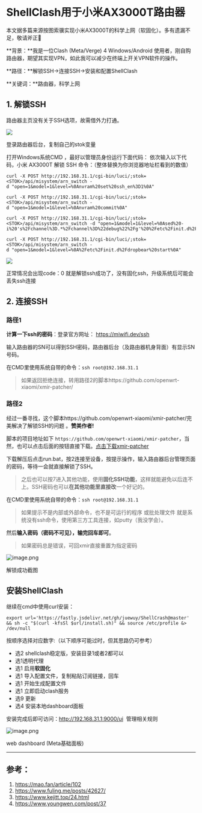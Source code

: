 # ShellClash用于小米AX3000T路由器

本文据多篇来源按图索骥实现小米AX3000T的科学上网（软固化）。多有遗漏不足，敬请斧正🙏

**背景：**我是一位Clash (Meta/Verge) 4 Windows/Android 使用者，刚自购路由器，期望其实现VPN，如此我可以减少在终端上开关VPN软件的操作。

**路径：**解锁SSH→连接SSH→安装和配置ShellClash

**关键词：**路由器，科学上网

## **1. 解锁SSH**

路由器主页没有关于SSH选项，故需借外力打通。

![](https://picx.zhimg.com/80/v2-0fe5362cd1838907cbbddf77ae23770a_720w.png)

登录路由器后台，复制自己的stok变量

打开Windows系统CMD ，最好以管理员身份运行下面代码： 依次输入以下代码，小米 AX3000T 解锁 SSH 命令：（整体替换为你浏览器地址栏看到的数值）

```
curl -X POST http://192.168.31.1/cgi-bin/luci/;stok=<STOK>/api/misystem/arn_switch -d "open=1&model=1&level=%0Anvram%20set%20ssh_en%3D1%0A"
```

```
curl -X POST http://192.168.31.1/cgi-bin/luci/;stok=<STOK>/api/misystem/arn_switch -d "open=1&model=1&level=%0Anvram%20commit%0A"
```

```
curl -X POST http://192.168.31.1/cgi-bin/luci/;stok=<STOK>/api/misystem/arn_switch -d "open=1&model=1&level=%0Ased%20-i%20's%2Fchannel%3D.*%2Fchannel%3D%22debug%22%2Fg'%20%2Fetc%2Finit.d%2Fdropbear%0A"
```

```
curl -X POST http://192.168.31.1/cgi-bin/luci/;stok=<STOK>/api/misystem/arn_switch -d "open=1&model=1&level=%0A%2Fetc%2Finit.d%2Fdropbear%20start%0A"
```

![](https://picx.zhimg.com/80/v2-3241b262ea4d538144683b22d7e4f7e5_720w.png)

正常情况会出现code：0 就是解锁ssh成功了，没有固化ssh，升级系统后可能会丢失ssh连接

## **2. 连接SSH**

### **路径1**

**计算一下ssh的密码**：登录官方网址： https://miwifi.dev/ssh

输入路由器的SN可以得到SSH密码，路由器后台（及路由器机身背面）有显示SN号码。

在CMD里使用系统自带的命令：`ssh root@192.168.31.1`

> 如果返回拒绝连接，转用路径2的脚本https://github.com/openwrt-xiaomi/xmir-patcher/
> 

### 路径2

经过一番寻找，这个脚本https://github.com/openwrt-xiaomi/xmir-patcher/完美解决了解锁SSH的问题 。**赞美作者!**

脚本的项目地址如下 `https://github.com/openwrt-xiaomi/xmir-patcher`，当然，也可以点击后面的按钮直接下载。[点击下载xmir-patcher](https://github.com/openwrt-xiaomi/xmir-patcher/archive/refs/heads/main.zip)

下载解压后点击run.bat，按2连接至设备，按提示操作，输入路由器后台管理页面的密码，等待一会就直接解锁了SSH。

> 之后也可以按7进入其他功能，使用**固化SSH功能**，这样就能避免以后连不上。SSH密码也可以**在其他功能里直接改**一个好记的。
> 

在CMD里使用系统自带的命令：`ssh root@192.168.31.1` 

> 如果提示不是内部或外部命令，也不是可运行的程序 或批处理文件 就是系统没有ssh命令，使用第三方工具连接，如putty（我没学会）。
> 

然后**输入密码（密码不可见），输完回车即可**。

> 如果密码总是错误，可回xmir直接重置为指定密码
> 

![image.png](attachment:b00093be-8ce1-4495-a0aa-3c97f6e6c849:image.png)

解锁成功截图

## 安装ShellClash

继续在cmd中使用curl安装：

`export url='https://fastly.jsdelivr.net/gh/juewuy/ShellCrash@master' && sh -c "$(curl -kfsSl $url/install.sh)" && source /etc/profile &> /dev/null`

按顺序选择对应数字:（以下顺序可能过时，但其思路仍可参考）

- 选2 shellclash稳定版，安装目录1或者2都可以
- 选1透明代理
- 选1 启用**软固化**
- 选1 导入配置文件，复制粘贴订阅链接，回车
- 选1 开始生成配置文件
- 选1 立即启动clash服务
- 选9 更新
- 选4 安装本地dashboard面板

安装完成后即可访问：http://192.168.31.1:9000/ui  管理相关规则

![image.png](attachment:ba1e8569-7767-490f-938f-7680f7dbdad6:image.png)

web dashboard (Meta基础面板)

---

## 参考：

1. https://mao.fan/article/102
2. https://www.fuling.me/posts/42627/
3. https://www.kejitt.top/24.html
4. https://www.youngwen.com/post/37
